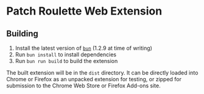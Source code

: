 # Patch Roulette Web Extension

## Building

1. Install the latest version of [`bun`](https://bun.sh/) (1.2.9 at time of writing)
2. Run `bun install` to install dependencies
3. Run `bun run build` to build the extension

The built extension will be in the `dist` directory. It can be directly loaded into
Chrome or Firefox as an unpacked extension for testing, or zipped for submission to
the Chrome Web Store or Firefox Add-ons site.
